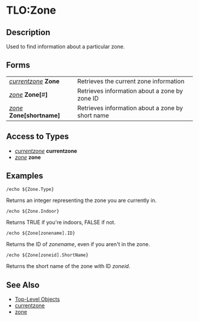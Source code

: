 # TLO:Zone

## Description

Used to find information about a particular zone.

## Forms

|  |  |
| :--- | :--- |
| [_currentzone_](../data-types/datatype-currentzone.md) **Zone** | Retrieves the current zone information |
| [_zone_](../data-types/datatype-zone.md) **Zone\[**\#**\]** | Retrieves information about a zone by zone ID |
| [_zone_](../data-types/datatype-zone.md) **Zone\[**shortname**\]** | Retrieves information about a zone by short name |

## Access to Types

* [_currentzone_](../data-types/datatype-currentzone.md) **currentzone**
* [_zone_](../data-types/datatype-zone.md) **zone**

## Examples

`/echo ${Zone.Type}`

Returns an integer representing the zone you are currently in.

`/echo ${Zone.Indoor}`

Returns TRUE if you're indoors, FALSE if not.

`/echo ${Zone[zonename].ID}`

Returns the ID of _zonename_, even if you aren't in the zone.

`/echo ${Zone[zoneid].ShortName}`

Returns the short name of the zone with ID _zoneid_.

## See Also

* [Top-Level Objects](./)
* [currentzone](../data-types/datatype-currentzone.md)
* [zone](../data-types/datatype-zone.md)

